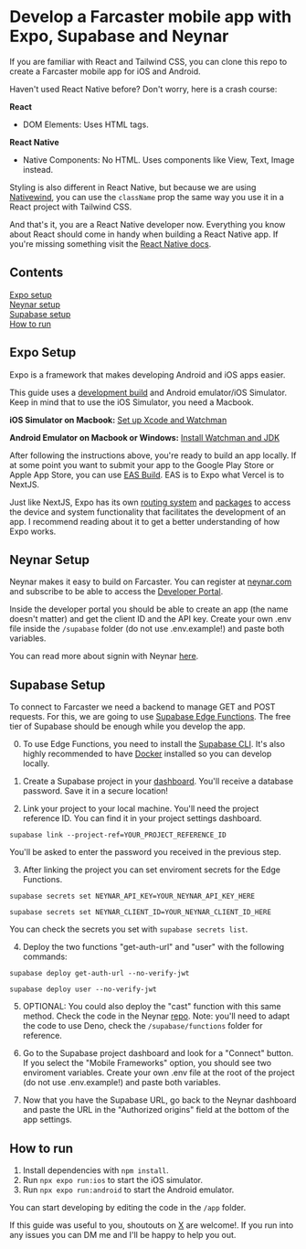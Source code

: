 # Develop a Farcaster mobile app with Expo, Supabase and Neynar

If you are familiar with React and Tailwind CSS, you can clone this repo to create a Farcaster mobile app for iOS and Android.

Haven't used React Native before? Don't worry, here is a crash course:

**React**

- DOM Elements: Uses HTML tags.

**React Native**

- Native Components: No HTML. Uses components like View, Text, Image instead.

Styling is also different in React Native, but because we are using [Nativewind](https://nativewind.dev/), you can use the `className` prop the same way you use it in a React project with Tailwind CSS.

And that's it, you are a React Native developer now. Everything you know about React should come in handy when building a React Native app. If you're missing something visit the [React Native docs](https://reactnative.dev/docs/components-and-apis).

## Contents

[Expo setup](#expo-setup)  
[Neynar setup](#neynar-setup)  
[Supabase setup](#supabase-setup)  
[How to run](#how-to-run)

## Expo Setup

Expo is a framework that makes developing Android and iOS apps easier.

This guide uses a [development build](https://docs.expo.dev/develop/development-builds/introduction/) and Android emulator/iOS Simulator. Keep in mind that to use the iOS Simulator, you need a Macbook.

**iOS Simulator on Macbook:** [Set up Xcode and Watchman](https://docs.expo.dev/get-started/set-up-your-environment/?mode=development-build&platform=ios&device=simulated&buildEnv=local#set-up-xcode-and-watchman)

**Android Emulator on Macbook or Windows:** [Install Watchman and JDK](https://docs.expo.dev/get-started/set-up-your-environment/?mode=development-build&platform=android&device=simulated&buildEnv=local#install-watchman-and-jdk)

After following the instructions above, you're ready to build an app locally. If at some point you want to submit your app to the Google Play Store or Apple App Store, you can use [EAS Build](https://docs.expo.dev/build/introduction/). EAS is to Expo what Vercel is to NextJS.

Just like NextJS, Expo has its own [routing system](https://docs.expo.dev/router/introduction/) and [packages](https://docs.expo.dev/versions/latest/) to access the device and system functionality that facilitates the development of an app. I recommend reading about it to get a better understanding of how Expo works.

## Neynar Setup

Neynar makes it easy to build on Farcaster. You can register at [neynar.com](https://neynar.com/) and subscribe to be able to access the [Developer Portal](https://dev.neynar.com/).

Inside the developer portal you should be able to create an app (the name doesn't matter) and get the client ID and the API key. Create your own .env file inside the `/supabase` folder (do not use .env.example!) and paste both variables.

You can read more about signin with Neynar [here](https://docs.neynar.com/docs/sign-in-with-neynar-react-native-implementation).

## Supabase Setup

To connect to Farcaster we need a backend to manage GET and POST requests. For this, we are going to use [Supabase Edge Functions](https://supabase.com/docs/guides/functions). The free tier of Supabase should be enough while you develop the app.

0. To use Edge Functions, you need to install the [Supabase CLI](https://supabase.com/docs/guides/cli/getting-started#installing-the-supabase-cli). It's also highly recommended to have [Docker](https://docs.docker.com/get-docker/) installed so you can develop locally.

1. Create a Supabase project in your [dashboard](https://supabase.com/dashboard/projects). You'll receive a database password. Save it in a secure location!

2. Link your project to your local machine. You'll need the project reference ID. You can find it in your project settings dashboard.

```
supabase link --project-ref=YOUR_PROJECT_REFERENCE_ID
```

You'll be asked to enter the password you received in the previous step.

3. After linking the project you can set enviroment secrets for the Edge Functions.

```
supabase secrets set NEYNAR_API_KEY=YOUR_NEYNAR_API_KEY_HERE
```

```
supabase secrets set NEYNAR_CLIENT_ID=YOUR_NEYNAR_CLIENT_ID_HERE
```

You can check the secrets you set with `supabase secrets list`.

4. Deploy the two functions "get-auth-url" and "user" with the following commands:

```
supabase deploy get-auth-url --no-verify-jwt
```

```
supabase deploy user --no-verify-jwt
```

5. OPTIONAL: You could also deploy the "cast" function with this same method. Check the code in the Neynar [repo](https://github.com/neynarxyz/farcaster-examples/blob/main/wownar-react-native/server/index.js). Note: you'll need to adapt the code to use Deno, check the `/supabase/functions` folder for reference.

6. Go to the Supabase project dashboard and look for a "Connect" button. If you select the "Mobile Frameworks" option, you should see two enviroment variables. Create your own .env file at the root of the project (do not use .env.example!) and paste both variables.

7. Now that you have the Supabase URL, go back to the Neynar dashboard and paste the URL in the "Authorized origins" field at the bottom of the app settings.

## How to run

1. Install dependencies with `npm install`.
2. Run `npx expo run:ios` to start the iOS simulator.
3. Run `npx expo run:android` to start the Android emulator.

You can start developing by editing the code in the `/app` folder.

If this guide was useful to you, shoutouts on [X](https://x.com/natedevxyz) are welcome!. If you run into any issues you can DM me and I'll be happy to help you out.

